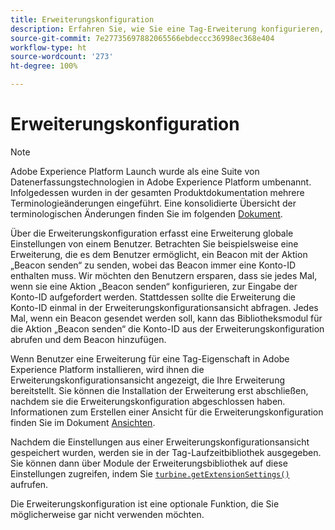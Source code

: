 ```yaml
---
title: Erweiterungskonfiguration
description: Erfahren Sie, wie Sie eine Tag-Erweiterung konfigurieren, um globale Einstellungen von einem Benutzer in der Datenerfassungs-Benutzeroberfläche von Adobe Experience Platform zu erfassen.
source-git-commit: 7e27735697882065566ebdeccc36998ec368e404
workflow-type: ht
source-wordcount: '273'
ht-degree: 100%

---
```


# Erweiterungskonfiguration

>[!NOTE]
>
>Adobe Experience Platform Launch wurde als eine Suite von Datenerfassungstechnologien in Adobe Experience Platform umbenannt. Infolgedessen wurden in der gesamten Produktdokumentation mehrere Terminologieänderungen eingeführt. Eine konsolidierte Übersicht der terminologischen Änderungen finden Sie im folgenden [Dokument](../term-updates.md).

Über die Erweiterungskonfiguration erfasst eine Erweiterung globale Einstellungen von einem Benutzer. Betrachten Sie beispielsweise eine Erweiterung, die es dem Benutzer ermöglicht, ein Beacon mit der Aktion „Beacon senden“ zu senden, wobei das Beacon immer eine Konto-ID enthalten muss. Wir möchten den Benutzern ersparen, dass sie jedes Mal, wenn sie eine Aktion „Beacon senden“ konfigurieren, zur Eingabe der Konto-ID aufgefordert werden. Stattdessen sollte die Erweiterung die Konto-ID einmal in der Erweiterungskonfigurationsansicht abfragen. Jedes Mal, wenn ein Beacon gesendet werden soll, kann das Bibliotheksmodul für die Aktion „Beacon senden“ die Konto-ID aus der Erweiterungskonfiguration abrufen und dem Beacon hinzufügen.

Wenn Benutzer eine Erweiterung für eine Tag-Eigenschaft in Adobe Experience Platform installieren, wird ihnen die Erweiterungskonfigurationsansicht angezeigt, die Ihre Erweiterung bereitstellt. Sie können die Installation der Erweiterung erst abschließen, nachdem sie die Erweiterungskonfiguration abgeschlossen haben. Informationen zum Erstellen einer Ansicht für die Erweiterungskonfiguration finden Sie im Dokument [Ansichten](./web/views.md).

Nachdem die Einstellungen aus einer Erweiterungskonfigurationsansicht gespeichert wurden, werden sie in der Tag-Laufzeitbibliothek ausgegeben. Sie können dann über Module der Erweiterungsbibliothek auf diese Einstellungen zugreifen, indem Sie [`turbine.getExtensionSettings()`](./turbine.md#get-extension-settings) aufrufen.

Die Erweiterungskonfiguration ist eine optionale Funktion, die Sie möglicherweise gar nicht verwenden möchten.
